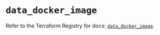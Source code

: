 # `data_docker_image`

Refer to the Terraform Registry for docs: [`data_docker_image`](https://registry.terraform.io/providers/kreuzwerker/docker/3.6.0/docs/data-sources/image).
